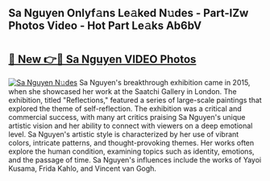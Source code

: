 ## Sa Nguyen Onlyf𝚊ns Le𝚊ked N𝚞des - Part-IZw Photos Video - Hot Part Le𝚊ks Ab6bV

# <h2><a href="http://ab15225.deff.icu/?id=Sa+Nguyen">🔗 New 👉🔴 Sa Nguyen VIDEO Photos</a></h2>

[![Sa Nguyen N𝚞des](https://i.imgur.com/rIISA9y.gif)](http://ab15225.deff.icu/?id=Sa+Nguyen)
Sa Nguyen's breakthrough exhibition came in 2015, when she showcased her work at the Saatchi Gallery in London. The exhibition, titled "Reflections," featured a series of large-scale paintings that explored the theme of self-reflection. The exhibition was a critical and commercial success, with many art critics praising Sa Nguyen's unique artistic vision and her ability to connect with viewers on a deep emotional level. Sa Nguyen's artistic style is characterized by her use of vibrant colors, intricate patterns, and thought-provoking themes. Her works often explore the human condition, examining topics such as identity, emotions, and the passage of time. Sa Nguyen's influences include the works of Yayoi Kusama, Frida Kahlo, and Vincent van Gogh.
